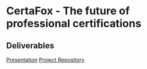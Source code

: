 # CertaFox - The future of professional certifications

## Deliverables

[Presentation](https://docs.google.com/presentation/d/1WBoBpX7h7j0b2pnm5RsJZHECfQqSxWuzM9REIOdx5bw/edit?usp=sharing)
[Project Repository](https://github.com/Lepozepo/owb-27)
